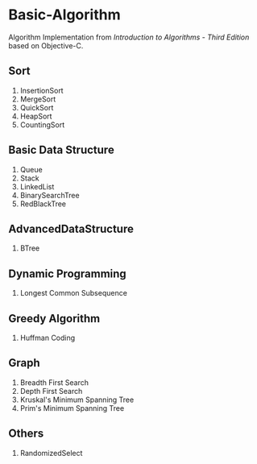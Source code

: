 Basic-Algorithm
===============

Algorithm Implementation from _Introduction to Algorithms - Third Edition_ based on Objective-C.

## Sort
1. InsertionSort
2. MergeSort
3. QuickSort
4. HeapSort
5. CountingSort

## Basic Data Structure
1. Queue
2. Stack
3. LinkedList
4. BinarySearchTree
5. RedBlackTree

## AdvancedDataStructure
1. BTree

## Dynamic Programming
1. Longest Common Subsequence

## Greedy Algorithm
1. Huffman Coding

## Graph
1. Breadth First Search
2. Depth First Search
3. Kruskal's Minimum Spanning Tree
4. Prim's Minimum Spanning Tree

## Others
1. RandomizedSelect
